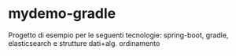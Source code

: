 # mydemo-gradle
Progetto di esempio per le seguenti tecnologie: spring-boot, gradle, elasticsearch e strutture dati+alg. ordinamento
